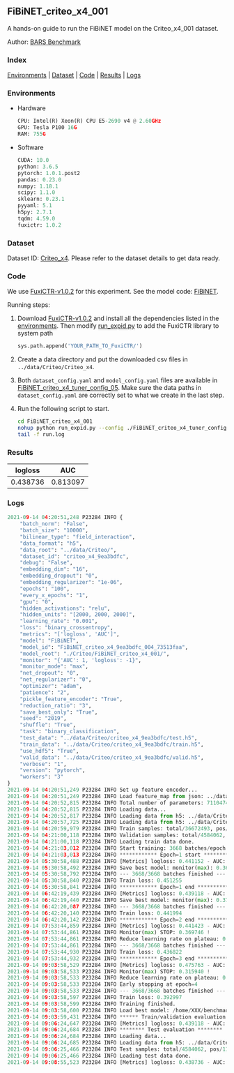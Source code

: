 ## FiBiNET_criteo_x4_001

A hands-on guide to run the FiBiNET model on the Criteo_x4_001 dataset.

Author: [BARS Benchmark](https://github.com/reczoo/BARS/blob/main/CITATION)

### Index
[Environments](#Environments) | [Dataset](#Dataset) | [Code](#Code) | [Results](#Results) | [Logs](#Logs)

### Environments
+ Hardware

  ```python
  CPU: Intel(R) Xeon(R) CPU E5-2690 v4 @ 2.60GHz
  GPU: Tesla P100 16G
  RAM: 755G

  ```

+ Software

  ```python
  CUDA: 10.0
  python: 3.6.5
  pytorch: 1.0.1.post2
  pandas: 0.23.0
  numpy: 1.18.1
  scipy: 1.1.0
  sklearn: 0.23.1
  pyyaml: 5.1
  h5py: 2.7.1
  tqdm: 4.59.0
  fuxictr: 1.0.2
  ```

### Dataset
Dataset ID: [Criteo_x4](https://github.com/reczoo/Datasets/tree/main/Criteo/Criteo_x4). Please refer to the dataset details to get data ready.

### Code

We use [FuxiCTR-v1.0.2](https://github.com/reczoo/FuxiCTR/tree/v1.0.2) for this experiment. See the model code: [FiBiNET](https://github.com/reczoo/FuxiCTR/blob/v1.0.2/fuxictr/pytorch/models/FiBiNET.py).

Running steps:

1. Download [FuxiCTR-v1.0.2](https://github.com/reczoo/FuxiCTR/archive/refs/tags/v1.0.2.zip) and install all the dependencies listed in the [environments](#environments). Then modify [run_expid.py](./run_expid.py#L5) to add the FuxiCTR library to system path
    
    ```python
    sys.path.append('YOUR_PATH_TO_FuxiCTR/')
    ```

2. Create a data directory and put the downloaded csv files in `../data/Criteo/Criteo_x4`.

3. Both `dataset_config.yaml` and `model_config.yaml` files are available in [FiBiNET_criteo_x4_tuner_config_05](./FiBiNET_criteo_x4_tuner_config_05). Make sure the data paths in `dataset_config.yaml` are correctly set to what we create in the last step.

4. Run the following script to start.

    ```bash
    cd FiBiNET_criteo_x4_001
    nohup python run_expid.py --config ./FiBiNET_criteo_x4_tuner_config_05 --expid FiBiNET_criteo_x4_004_73513faa --gpu 0 > run.log &
    tail -f run.log
    ```

### Results

| logloss | AUC  |
|:--------------------:|:--------------------:|
| 0.438736 | 0.813097  |


### Logs
```python
2021-09-14 04:20:51,248 P23284 INFO {
    "batch_norm": "False",
    "batch_size": "10000",
    "bilinear_type": "field_interaction",
    "data_format": "h5",
    "data_root": "../data/Criteo/",
    "dataset_id": "criteo_x4_9ea3bdfc",
    "debug": "False",
    "embedding_dim": "16",
    "embedding_dropout": "0",
    "embedding_regularizer": "1e-06",
    "epochs": "100",
    "every_x_epochs": "1",
    "gpu": "0",
    "hidden_activations": "relu",
    "hidden_units": "[2000, 2000, 2000]",
    "learning_rate": "0.001",
    "loss": "binary_crossentropy",
    "metrics": "['logloss', 'AUC']",
    "model": "FiBiNET",
    "model_id": "FiBiNET_criteo_x4_9ea3bdfc_004_73513faa",
    "model_root": "./Criteo/FiBiNET_criteo_x4_001/",
    "monitor": "{'AUC': 1, 'logloss': -1}",
    "monitor_mode": "max",
    "net_dropout": "0",
    "net_regularizer": "0",
    "optimizer": "adam",
    "patience": "2",
    "pickle_feature_encoder": "True",
    "reduction_ratio": "3",
    "save_best_only": "True",
    "seed": "2019",
    "shuffle": "True",
    "task": "binary_classification",
    "test_data": "../data/Criteo/criteo_x4_9ea3bdfc/test.h5",
    "train_data": "../data/Criteo/criteo_x4_9ea3bdfc/train.h5",
    "use_hdf5": "True",
    "valid_data": "../data/Criteo/criteo_x4_9ea3bdfc/valid.h5",
    "verbose": "1",
    "version": "pytorch",
    "workers": "3"
}
2021-09-14 04:20:51,249 P23284 INFO Set up feature encoder...
2021-09-14 04:20:51,249 P23284 INFO Load feature_map from json: ../data/Criteo/criteo_x4_9ea3bdfc/feature_map.json
2021-09-14 04:20:52,815 P23284 INFO Total number of parameters: 71104747.
2021-09-14 04:20:52,815 P23284 INFO Loading data...
2021-09-14 04:20:52,817 P23284 INFO Loading data from h5: ../data/Criteo/criteo_x4_9ea3bdfc/train.h5
2021-09-14 04:20:57,725 P23284 INFO Loading data from h5: ../data/Criteo/criteo_x4_9ea3bdfc/valid.h5
2021-09-14 04:20:59,979 P23284 INFO Train samples: total/36672493, pos/9396350, neg/27276143, ratio/25.62%
2021-09-14 04:21:00,118 P23284 INFO Validation samples: total/4584062, pos/1174544, neg/3409518, ratio/25.62%
2021-09-14 04:21:00,118 P23284 INFO Loading train data done.
2021-09-14 04:21:03,012 P23284 INFO Start training: 3668 batches/epoch
2021-09-14 04:21:03,013 P23284 INFO ************ Epoch=1 start ************
2021-09-14 05:30:58,488 P23284 INFO [Metrics] logloss: 0.441152 - AUC: 0.810529
2021-09-14 05:30:58,492 P23284 INFO Save best model: monitor(max): 0.369377
2021-09-14 05:30:58,792 P23284 INFO --- 3668/3668 batches finished ---
2021-09-14 05:30:58,840 P23284 INFO Train loss: 0.451255
2021-09-14 05:30:58,841 P23284 INFO ************ Epoch=1 end ************
2021-09-14 06:42:19,439 P23284 INFO [Metrics] logloss: 0.439118 - AUC: 0.812614
2021-09-14 06:42:19,440 P23284 INFO Save best model: monitor(max): 0.373495
2021-09-14 06:42:20,087 P23284 INFO --- 3668/3668 batches finished ---
2021-09-14 06:42:20,140 P23284 INFO Train loss: 0.441994
2021-09-14 06:42:20,142 P23284 INFO ************ Epoch=2 end ************
2021-09-14 07:53:44,859 P23284 INFO [Metrics] logloss: 0.441423 - AUC: 0.811169
2021-09-14 07:53:44,861 P23284 INFO Monitor(max) STOP: 0.369746 !
2021-09-14 07:53:44,861 P23284 INFO Reduce learning rate on plateau: 0.000100
2021-09-14 07:53:44,861 P23284 INFO --- 3668/3668 batches finished ---
2021-09-14 07:53:44,930 P23284 INFO Train loss: 0.436822
2021-09-14 07:53:44,932 P23284 INFO ************ Epoch=3 end ************
2021-09-14 09:03:58,529 P23284 INFO [Metrics] logloss: 0.475763 - AUC: 0.791703
2021-09-14 09:03:58,533 P23284 INFO Monitor(max) STOP: 0.315940 !
2021-09-14 09:03:58,533 P23284 INFO Reduce learning rate on plateau: 0.000010
2021-09-14 09:03:58,533 P23284 INFO Early stopping at epoch=4
2021-09-14 09:03:58,533 P23284 INFO --- 3668/3668 batches finished ---
2021-09-14 09:03:58,597 P23284 INFO Train loss: 0.392997
2021-09-14 09:03:58,599 P23284 INFO Training finished.
2021-09-14 09:03:58,600 P23284 INFO Load best model: /home/XXX/benchmarks/Criteo/FiBiNET_criteo_x4_001/criteo_x4_9ea3bdfc/FiBiNET_criteo_x4_9ea3bdfc_004_73513faa_model.ckpt
2021-09-14 09:03:59,431 P23284 INFO ****** Train/validation evaluation ******
2021-09-14 09:06:24,647 P23284 INFO [Metrics] logloss: 0.439118 - AUC: 0.812614
2021-09-14 09:06:24,684 P23284 INFO ******** Test evaluation ********
2021-09-14 09:06:24,684 P23284 INFO Loading data...
2021-09-14 09:06:24,685 P23284 INFO Loading data from h5: ../data/Criteo/criteo_x4_9ea3bdfc/test.h5
2021-09-14 09:06:25,466 P23284 INFO Test samples: total/4584062, pos/1174544, neg/3409518, ratio/25.62%
2021-09-14 09:06:25,466 P23284 INFO Loading test data done.
2021-09-14 09:08:55,523 P23284 INFO [Metrics] logloss: 0.438736 - AUC: 0.813097

```
